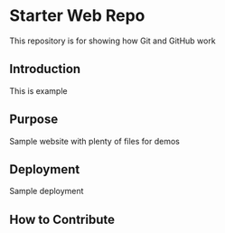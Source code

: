 # Starter Web Repo

This repository is for showing how Git and GitHub work

## Introduction
This is example

## Purpose

Sample website with plenty of files for demos

## Deployment

Sample deployment
## How to Contribute
